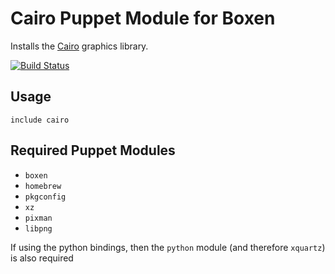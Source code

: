 # Cairo Puppet Module for Boxen

Installs the [Cairo](http://cairographics.org/) graphics library.

[![Build Status](https://travis-ci.org/mattheath/puppet-cairo.png?branch=master)](https://travis-ci.org/mattheath/puppet-cairo)

## Usage

```puppet
include cairo
```

## Required Puppet Modules

* `boxen`
* `homebrew`
* `pkgconfig`
* `xz`
* `pixman`
* `libpng`

If using the python bindings, then the `python` module (and therefore `xquartz`) is also required
